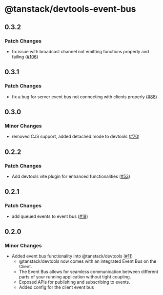 # @tanstack/devtools-event-bus

## 0.3.2

### Patch Changes

- fix issue with broadcast channel not emitting functions properly and failing ([#106](https://github.com/TanStack/devtools/pull/106))

## 0.3.1

### Patch Changes

- fix a bug for server event bus not connecting with clients properly ([#88](https://github.com/TanStack/devtools/pull/88))

## 0.3.0

### Minor Changes

- removed CJS support, added detached mode to devtools ([#70](https://github.com/TanStack/devtools/pull/70))

## 0.2.2

### Patch Changes

- Add devtools vite plugin for enhanced functionalities ([#53](https://github.com/TanStack/devtools/pull/53))

## 0.2.1

### Patch Changes

- add queued events to event bus ([#18](https://github.com/TanStack/devtools/pull/18))

## 0.2.0

### Minor Changes

- Added event bus functionality into @tanstack/devtools ([#11](https://github.com/TanStack/devtools/pull/11))
  - @tanstack/devtools now comes with an integrated Event Bus on the Client.
  - The Event Bus allows for seamless communication between different parts of your running application
    without tight coupling.
  - Exposed APIs for publishing and subscribing to events.
  - Added config for the client event bus
